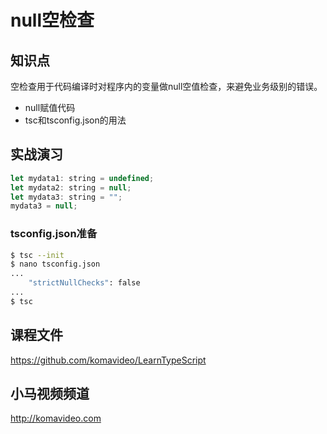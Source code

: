 null空检查
==========

## 知识点

空检查用于代码编译时对程序内的变量做null空值检查，来避免业务级别的错误。

* null赋值代码
* tsc和tsconfig.json的用法

## 实战演习

~~~js
let mydata1: string = undefined;
let mydata2: string = null;
let mydata3: string = "";
mydata3 = null;
~~~

### tsconfig.json准备

~~~bash
$ tsc --init
$ nano tsconfig.json
...
    "strictNullChecks": false
...
$ tsc
~~~

## 课程文件

https://github.com/komavideo/LearnTypeScript

## 小马视频频道

http://komavideo.com
